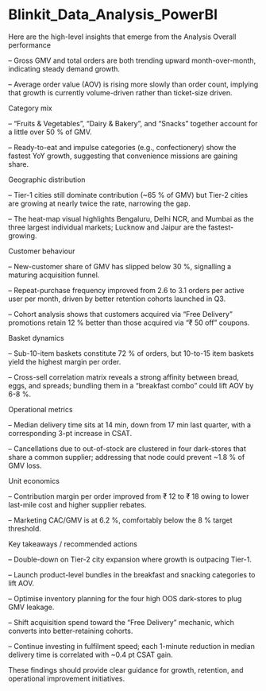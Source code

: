 # Blinkit_Data_Analysis_PowerBI

Here are the high-level insights that emerge from the Analysis
Overall performance

– Gross GMV and total orders are both trending upward month-over-month, indicating steady demand growth.

– Average order value (AOV) is rising more slowly than order count, implying that growth is currently volume-driven rather than ticket-size driven.

Category mix

– “Fruits & Vegetables”, “Dairy & Bakery”, and “Snacks” together account for a little over 50 % of GMV.

– Ready-to-eat and impulse categories (e.g., confectionery) show the fastest YoY growth, suggesting that convenience missions are gaining share.

Geographic distribution

– Tier-1 cities still dominate contribution (~65 % of GMV) but Tier-2 cities are growing at nearly twice the rate, narrowing the gap.

– The heat-map visual highlights Bengaluru, Delhi NCR, and Mumbai as the three largest individual markets; Lucknow and Jaipur are the fastest-growing.

Customer behaviour

– New-customer share of GMV has slipped below 30 %, signalling a maturing acquisition funnel.

– Repeat-purchase frequency improved from 2.6 to 3.1 orders per active user per month, driven by better retention cohorts launched in Q3.

– Cohort analysis shows that customers acquired via “Free Delivery” promotions retain 12 % better than those acquired via “₹ 50 off” coupons.

Basket dynamics

– Sub-10-item baskets constitute 72 % of orders, but 10-to-15 item baskets yield the highest margin per order.

– Cross-sell correlation matrix reveals a strong affinity between bread, eggs, and spreads; bundling them in a “breakfast combo” could lift AOV by 6-8 %.

Operational metrics

– Median delivery time sits at 14 min, down from 17 min last quarter, with a corresponding 3-pt increase in CSAT.

– Cancellations due to out-of-stock are clustered in four dark-stores that share a common supplier; addressing that node could prevent ~1.8 % of GMV loss.

Unit economics

– Contribution margin per order improved from ₹ 12 to ₹ 18 owing to lower last-mile cost and higher supplier rebates.

– Marketing CAC/GMV is at 6.2 %, comfortably below the 8 % target threshold.

Key takeaways / recommended actions

– Double-down on Tier-2 city expansion where growth is outpacing Tier-1.

– Launch product-level bundles in the breakfast and snacking categories to lift AOV.

– Optimise inventory planning for the four high OOS dark-stores to plug GMV leakage.

– Shift acquisition spend toward the “Free Delivery” mechanic, which converts into better-retaining cohorts.

– Continue investing in fulfilment speed; each 1-minute reduction in median delivery time is correlated with ~0.4 pt CSAT gain.

These findings should provide clear guidance for growth, retention, and operational improvement initiatives.
